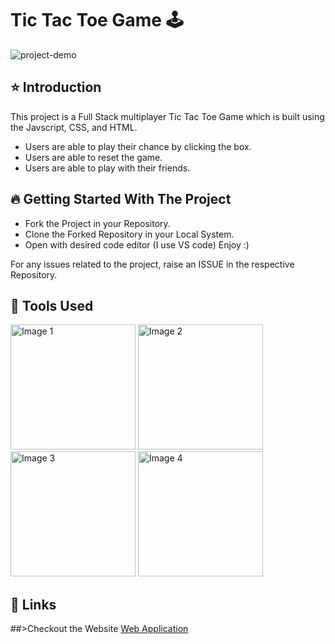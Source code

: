 # Tic Tac Toe Game 🕹️
![project-demo](https://github.com/Nitin-kaithvar/tic-tac-toe-game/assets/164529774/c037b82a-0621-4f02-96c6-4fe6a19fc659)
## ⭐ Introduction
This project is a Full Stack multiplayer Tic Tac Toe Game which is built using the Javscript, CSS, and HTML.

- Users are able to play their chance by clicking the box.
- Users are able to reset the game.
- Users are able to play with their friends.

## 🔥 Getting Started With The Project
- Fork the Project in your Repository.
- Clone the Forked Repository in your Local System.
- Open with desired code editor (I use VS code)
Enjoy :)

For any issues related to the project, raise an ISSUE in the respective Repository.

## 🔨 Tools Used

<img src="https://github.com/Nitin-kaithvar/tic-tac-toe-game/assets/164529774/f9a708cf-53c7-4b98-b078-f6e10caea51b" alt="Image 1" width="200" height="200">
<img src="https://github.com/Nitin-kaithvar/tic-tac-toe-game/assets/164529774/f589fc31-648a-4e36-9e5f-fcb43f717ddc" alt="Image 2" width="200" height="200">
<img src="https://github.com/Nitin-kaithvar/tic-tac-toe-game/assets/164529774/80288026-f978-4433-9227-e85c12a857a6" alt="Image 3" width="200" height="200">
<img src="https://github.com/Nitin-kaithvar/tic-tac-toe-game/assets/164529774/3f4188dd-98ad-40ab-aa2d-69ae6aba178e" alt="Image 4" width="200" height="200">


## 🔗 Links
##>Checkout the Website [Web Application](http://tictactoe.neamx.co/)



